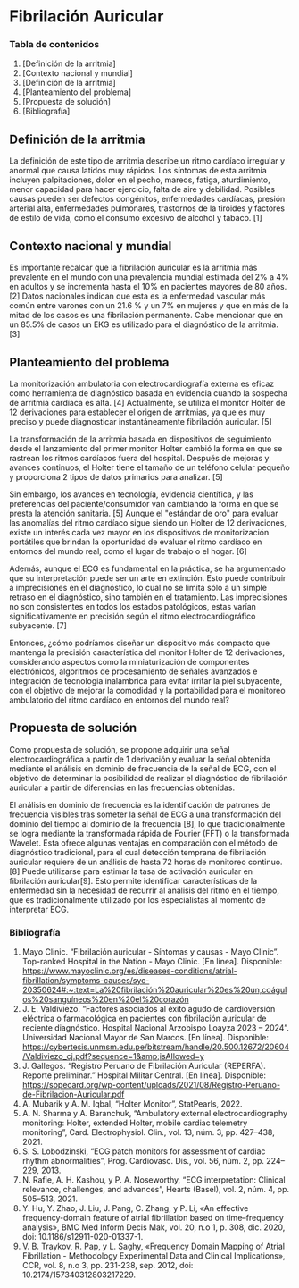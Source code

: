 # Fibrilación Auricular

### Tabla de contenidos
1. [Definición de la arritmia]
2. [Contexto nacional y mundial]
3. [Definición de la arritmia]
4. [Planteamiento del problema]
5. [Propuesta de solución]
6. [Bibliografía]
   
## Definición de la arritmia
La definición de este tipo de arritmia describe un ritmo cardíaco irregular y anormal que causa latidos muy rápidos. Los síntomas de esta arritmia incluyen palpitaciones, dolor en el pecho, mareos, fatiga, aturdimiento, menor capacidad para hacer ejercicio, falta de aire y debilidad. Posibles causas pueden ser defectos congénitos, enfermedades cardíacas, presión arterial alta, enfermedades pulmonares, trastornos de la tiroides y factores de estilo de vida, como el consumo excesivo de alcohol y tabaco. [1]
## Contexto nacional y mundial
Es importante recalcar que la fibrilación auricular es la arritmia más prevalente  en el mundo con una prevalencia mundial estimada del 2% a 4% en adultos y se incrementa hasta el 10% en pacientes mayores de 80 años. [2] Datos nacionales indican que esta es la enfermedad vascular más común entre varones con un 21.6 % y un 7% en mujeres y que en más de la mitad de los casos es una fibrilación permanente. Cabe mencionar que en un 85.5% de casos un EKG es utilizado para el diagnóstico de la arritmia. [3]

## Planteamiento del problema
La monitorización ambulatoria con electrocardiografía externa es eficaz como herramienta de diagnóstico basada en evidencia cuando la sospecha de arritmia cardíaca es alta. [4] Actualmente, se utiliza el monitor Holter de 12 derivaciones para establecer el origen de arritmias, ya que es muy preciso y puede diagnosticar instantáneamente fibrilación auricular. [5]

La transformación de la arritmia basada en dispositivos de seguimiento desde el lanzamiento del primer monitor Holter cambió la forma en que se rastrean los ritmos cardíacos fuera del hospital. Después de mejoras y avances continuos, el Holter tiene el tamaño de un teléfono celular pequeño y proporciona 2 tipos de datos primarios para analizar. [5]

Sin embargo, los avances en tecnología, evidencia científica, y las preferencias del paciente/consumidor van cambiando la forma en que se presta la atención sanitaria. [5] Aunque el "estándar de oro" para evaluar las anomalías del ritmo cardíaco sigue siendo un Holter de 12 derivaciones, existe un interés cada vez mayor en los dispositivos de monitorización portátiles que brindan la oportunidad de evaluar el ritmo cardíaco en entornos del mundo real, como el lugar de trabajo o el hogar. [6] 

Además, aunque el ECG es fundamental en la práctica, se ha argumentado que su interpretación puede ser un arte en extinción. Esto puede contribuir a imprecisiones en el diagnóstico, lo cual no se limita sólo a un simple retraso en el diagnóstico, sino también en el tratamiento. Las imprecisiones no son consistentes en todos los estados patológicos, estas varían significativamente en precisión según el ritmo electrocardiográfico subyacente. [7]

Entonces, ¿cómo podríamos diseñar un dispositivo más compacto que mantenga la precisión característica del monitor Holter de 12 derivaciones, considerando aspectos como la miniaturización de componentes electrónicos, algoritmos de procesamiento de señales avanzados e integración de tecnología inalámbrica para evitar irritar la piel subyacente, con el objetivo de mejorar la comodidad y la portabilidad para el monitoreo ambulatorio del ritmo cardíaco en entornos del mundo real?

## Propuesta de solución
Como propuesta de solución, se propone adquirir una señal electrocardiográfica a partir de 1 derivación y evaluar la señal obtenida mediante el análisis en dominio de  frecuencia de la señal de ECG, con el objetivo de determinar la posibilidad de realizar el diagnóstico de fibrilación auricular a partir de diferencias en las frecuencias obtenidas.

El análisis en dominio de frecuencia es la identificación de patrones de frecuencia visibles tras someter la señal de ECG a una transformación del dominio del tiempo al dominio de la frecuencia [8], lo que tradicionalmente se logra mediante la transformada rápida de Fourier (FFT) o la transformada Wavelet. Esta ofrece algunas ventajas en comparación con el método de diagnóstico tradicional, para el cual detección temprana de fibrilación auricular requiere de un análisis de hasta 72 horas de monitoreo continuo.[8] Puede utilizarse para estimar la tasa de activación auricular en fibrilación auricular[9]. Esto permite identificar características de la enfermedad sin la necesidad de recurrir al análisis del ritmo en el tiempo, que es tradicionalmente utilizado por los especialistas al momento de interpretar ECG. 

### Bibliografía

1. Mayo Clinic. “Fibrilación auricular - Síntomas y causas - Mayo Clinic”. Top-ranked Hospital in the Nation - Mayo Clinic. [En línea]. Disponible: https://www.mayoclinic.org/es/diseases-conditions/atrial-fibrillation/symptoms-causes/syc-20350624#:~:text=La%20fibrilación%20auricular%20es%20un,coágulos%20sanguíneos%20en%20el%20corazón
2. J. E. Valdiviezo. “Factores asociados al éxito agudo de cardioversión eléctrica o farmacológica en pacientes con fibrilación auricular de reciente diagnóstico. Hospital Nacional Arzobispo Loayza 2023 – 2024”. Universidad Nacional Mayor de San Marcos. [En línea]. Disponible: https://cybertesis.unmsm.edu.pe/bitstream/handle/20.500.12672/20604/Valdiviezo_cj.pdf?sequence=1&amp;isAllowed=y 
3. J. Gallegos. “Registro Peruano de Fibrilación Auricular (REPERFA). Reporte preliminar.” Hospital Militar Central. [En línea]. Disponible: https://sopecard.org/wp-content/uploads/2021/08/Registro-Peruano-de-Fibrilacion-Auricular.pdf
4. A. Mubarik y A. M. Iqbal, “Holter Monitor”, StatPearls, 2022.
5. A. N. Sharma y A. Baranchuk, “Ambulatory external electrocardiography monitoring: Holter, extended Holter, mobile cardiac telemetry monitoring”, Card. Electrophysiol. Clin., vol. 13, núm. 3, pp. 427–438, 2021.
6. S. S. Lobodzinski, “ECG patch monitors for assessment of cardiac rhythm abnormalities”, Prog. Cardiovasc. Dis., vol. 56, núm. 2, pp. 224–229, 2013.
7. N. Rafie, A. H. Kashou, y P. A. Noseworthy, “ECG interpretation: Clinical relevance, challenges, and advances”, Hearts (Basel), vol. 2, núm. 4, pp. 505–513, 2021.
8. Y. Hu, Y. Zhao, J. Liu, J. Pang, C. Zhang, y P. Li, «An effective frequency-domain feature of atrial fibrillation based on time–frequency analysis», BMC Med Inform Decis Mak, vol. 20, n.o 1, p. 308, dic. 2020, doi: 10.1186/s12911-020-01337-1.
9. V. B. Traykov, R. Pap, y L. Saghy, «Frequency Domain Mapping of Atrial Fibrillation - Methodology Experimental Data and Clinical Implications», CCR, vol. 8, n.o 3, pp. 231-238, sep. 2012, doi: 10.2174/157340312803217229.
